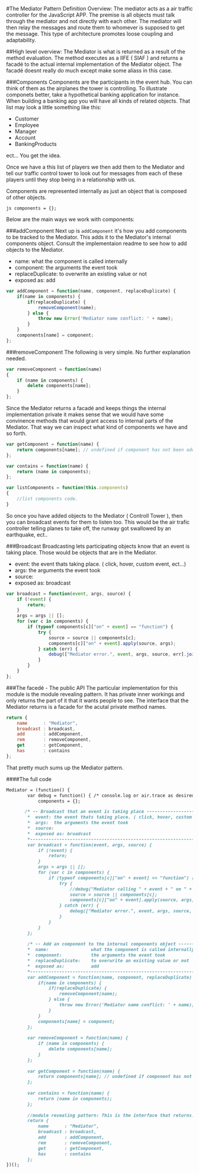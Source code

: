 #The Mediator Pattern Definition 
Overview: 
The mediator acts as a air traffic controller for the JavaScript APP.
The premise is all objects must talk through the mediator and not directly with each other. 
The mediator will then relay the messages and route them to whomever is supposed to get the message.
This type of architecture promotes loose coupling and adaptability. 

##High level overview: 
The Mediator is what is returned as a result of the method evaluation. The method executes as a IIFE ( SIAF )
and returns a facadé to the actual internal implementation of the Mediator object. The facadé doesnt really do much
except make some aliass in this case.

###Components 
Components are the participants in the event hub. You can think of them as the airplanes the tower is controlling.
To illustrate componets better, take a hypothetical banking application for instance. When building a banking app you will have all kinds of related objects. That list may look a little something like this: 

* Customer
* Employee
* Manager
* Account
* BankingProducts

ect... You get the idea.

Once we have a this list of players we then add them to the Mediator and tell our traffic control tower to look out for messages from each of these players until they stop being in a relationship with us.

Components are represented internally as just an object that is composed of other objects. 

```js components = {}; ```

Below are the main ways we work with components: 

###addComponent 
Next up is ```addComponent``` it's how you add components to be tracked to the Mediator. 
This adds it to the Mediator's internal components object. Consult the implementaion readme to 
see how to add objects to the Mediator.
*  name: what the component is called internally
*  component: the arguments the event took
*  replaceDuplicate: to overwrite an existing value or not
*  exposed as: add

```js
var addComponent = function(name, component, replaceDuplicate) {
    if(name in components) {
        if(replaceDuplicate) {
            removeComponent(name);
        } else {
            throw new Error('Mediator name conflict: ' + name);
        }
    }
    components[name] = component;
};
```


###removeComponent 
The following is very simple. No further explanation needed.
```js
var removeComponent = function(name)
{
    if (name in components) {
        delete components[name];
    }
};
```
Since the Mediator returns a facadé and keeps things the internal implementation private it makes sense that we would have some 
convinence methods that would grant access to internal parts of the Mediator. That way we can inspect what kind of components we have and so forth. 

```js   
var getComponent = function(name) {
    return components[name]; // undefined if component has not been added
};

var contains = function(name) {
    return (name in components);
};

var listComponents = function(this.components)
{
    //list components code.
}
```

So once you have added objects to the Mediator ( Controll Tower ), then you can broadcast events for them to listen too. This would be the air trafic controller telling planes to take off, the runway got swallowed by an earthquake, ect..

###Broadcast
Broadcasting lets participating objects know that an event is taking place. 
Those would be objects that are in the Mediator. 

*  event: the event thats taking place. ( click, hover, custom event, ect...)
*  args:  the arguments the event took
*  source:
*  exposed as: broadcast

```js
var broadcast = function(event, args, source) {
    if (!event) {
        return;
    }
    args = args || [];
    for (var c in components) {
        if (typeof components[c]["on" + event] == "function") {
            try {
                source = source || components[c];
                components[c]["on" + event].apply(source, args);
            } catch (err) {
                debug(["Mediator error.", event, args, source, err].join(' '));
            }
        }
    }
};
```

###The facedé - The public API 
The particular implementation for this module is the module revealing pattern. It has private inner workings and only 
returns the part of it that it wants people to see. The interface that the Mediator returns is a facade for the acutal private method names. 

```js
return {
    name      : "Mediator",
    broadcast : broadcast,
    add       : addComponent,
    rem       : removeComponent,
    get       : getComponent,
    has       : contains
};
``` 

That pretty much sums up the Mediator pattern.
 

####The full code 

````markdown
Mediator = (function() {
        var debug = function() { /* console.log or air.trace as desired */ },
            components = {};

       /* -- Broadcast that an event is taking place ----------------------------------------------------------------------
        *  event: the event thats taking place. ( click, hover, custom event, ect...)
        *  args:  the arguments the event took
        *  source:
        *  exposed as: broadcast
        *----------------------------------------------------------------------------------------------------------------*/    
        var broadcast = function(event, args, source) {
            if (!event) {
                return;
            }
            args = args || [];
            for (var c in components) {
                if (typeof components[c]["on" + event] == "function") {
                    try {
                        //debug("Mediator calling " + event + " on " + c);
                        source = source || components[c];
                        components[c]["on" + event].apply(source, args);
                    } catch (err) {
                        debug(["Mediator error.", event, args, source, err].join(' '));
                    }
                }
            }
        };
        
        /* -- Add an component to the internal components object ---------------------------------------------------------
        *  name:                what the component is called internally
        *  component:           the arguments the event took
        *  replaceDuplicate:    to overwrite an existing value or not
        *  exposed as:          add
        *----------------------------------------------------------------------------------------------------------------*/    
        var addComponent = function(name, component, replaceDuplicate) {
            if(name in components) {
                if(replaceDuplicate) {
                    removeComponent(name);
                } else {
                    throw new Error('Mediator name conflict: ' + name);
                }
            }
            components[name] = component;
        };
        
        var removeComponent = function(name) {
            if (name in components) {
                delete components[name];
            }
        };
        
        var getComponent = function(name) {
            return components[name]; // undefined if component has not been added
        };
        
        var contains = function(name) {
            return (name in components);
        };
        
        //module revealing pattern: This is the interface that returns. Its a facade for the acutal private method names.
        return {
            name      : "Mediator",
            broadcast : broadcast,
            add       : addComponent,
            rem       : removeComponent,
            get       : getComponent,
            has       : contains
        };
})();
````